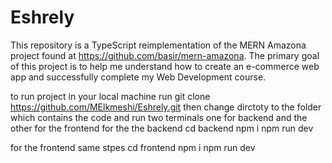 # Eshrely

This repository is a TypeScript reimplementation of the MERN Amazona project found at https://github.com/basir/mern-amazona. The primary goal of this project is to help me understand how to create an e-commerce web app and successfully complete my Web Development course.

to run project in your local machine run 
git clone https://github.com/MElkmeshi/Eshrely.git
then change dirctoty to the folder which contains the code
and run two terminals one for backend and the other for the frontend 
for the the backend
cd backend 
npm i
npm run dev 

for the frontend same stpes
cd frontend 
npm i
npm run dev 
